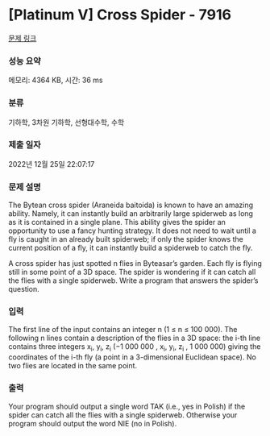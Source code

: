 # [Platinum V] Cross Spider - 7916 

[문제 링크](https://www.acmicpc.net/problem/7916) 

### 성능 요약

메모리: 4364 KB, 시간: 36 ms

### 분류

기하학, 3차원 기하학, 선형대수학, 수학

### 제출 일자

2022년 12월 25일 22:07:17

### 문제 설명

<p>The Bytean cross spider (Araneida baitoida) is known to have an amazing ability. Namely, it can instantly build an arbitrarily large spiderweb as long as it is contained in a single plane. This ability gives the spider an opportunity to use a fancy hunting strategy. It does not need to wait until a fly is caught in an already built spiderweb; if only the spider knows the current position of a fly, it can instantly build a spiderweb to catch the fly.</p>

<p>A cross spider has just spotted n flies in Byteasar’s garden. Each fly is flying still in some point of a 3D space. The spider is wondering if it can catch all the flies with a single spiderweb. Write a program that answers the spider’s question.</p>

### 입력 

 <p>The first line of the input contains an integer n (1 ≤ n ≤ 100 000). The following n lines contain a description of the flies in a 3D space: the i-th line contains three integers x<sub>i</sub>, y<sub>i</sub>, z<sub>i</sub> (−1 000 000 , x<sub>i</sub>, y<sub>i</sub>, z<sub>i</sub> , 1 000 000) giving the coordinates of the i-th fly (a point in a 3-dimensional Euclidean space). No two flies are located in the same point.</p>

### 출력 

 <p>Your program should output a single word TAK (i.e., yes in Polish) if the spider can catch all the flies with a single spiderweb. Otherwise your program should output the word NIE (no in Polish).</p>

